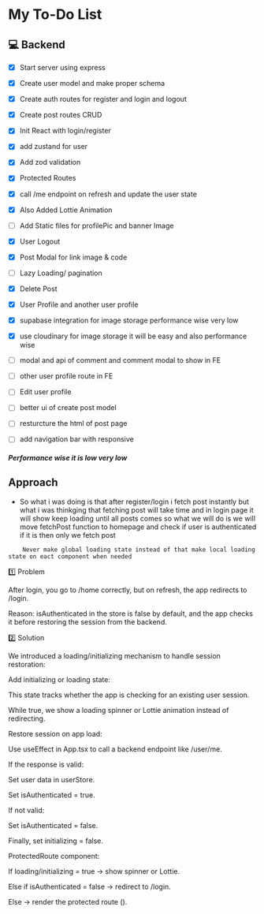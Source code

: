 # My To-Do List

## 💻 Backend
- [X] Start server using express
- [X] Create user model and make proper schema
- [X] Create auth routes for register and login and logout
- [X] Create post routes CRUD
- [X] Init React with login/register
- [X] add zustand for user
- [X] Add zod validation
- [X] Protected Routes
- [X] call /me endpoint on refresh and update the user state
- [X] Also Added Lottie Animation
- [ ] Add Static files for profilePic and banner Image
- [X] User Logout 
- [X] Post Modal for link image & code 
- [ ] Lazy Loading/ pagination 
- [X] Delete Post 
- [X] User Profile and another user profile 
- [X] supabase integration for image storage performance wise very low
- [X] use cloudinary for image storage it will be easy and also performance wise
- [ ] modal and api of comment and comment modal to show in FE
- [ ] other user profile route in FE
- [ ] Edit user profile 
- [ ] better ui of create post model 
- [ ] resturcture the html of post page
- [ ] add navigation bar with responsive


##### Performance wise it is low very low  

## Approach
- So what i was doing is that after register/login i fetch post instantly but what i was thinkging that fetching post will take time and in login page it will show keep loading until all posts comes so what we will do is we will move fetchPost function to homepage and check if user is authenticated if it is then only we fetch post

```
    Never make global loading state instead of that make local loading state on eact component when needed
```

1️⃣ Problem

After login, you go to /home correctly, but on refresh, the app redirects to /login.

Reason: isAuthenticated in the store is false by default, and the app checks it before restoring the session from the backend.

2️⃣ Solution

We introduced a loading/initializing mechanism to handle session restoration:

Add initializing or loading state:

This state tracks whether the app is checking for an existing user session.

While true, we show a loading spinner or Lottie animation instead of redirecting.

Restore session on app load:

Use useEffect in App.tsx to call a backend endpoint like /user/me.

If the response is valid:

Set user data in userStore.

Set isAuthenticated = true.

If not valid:

Set isAuthenticated = false.

Finally, set initializing = false.

ProtectedRoute component:

If loading/initializing = true → show spinner or Lottie.

Else if isAuthenticated = false → redirect to /login.

Else → render the protected route (<Outlet />).